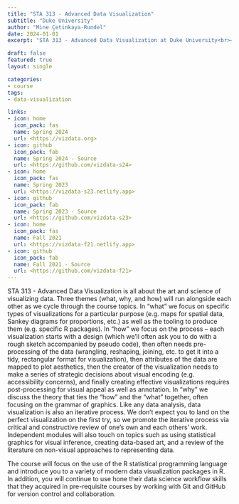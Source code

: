 ```yaml
---
title: "STA 313 - Advanced Data Visualization"
subtitle: "Duke University"
author: "Mine Çetinkaya-Rundel"
date: 2024-01-01
excerpt: "STA 313 - Advanced Data Visualization at Duke University<br><br>Teaching in Spring 2024"

draft: false
featured: true
layout: single

categories:
- course
tags:
- data-visualization

links:
- icon: home
  icon_pack: fas
  name: Spring 2024
  url: <https://vizdata.org>
- icon: github
  icon_pack: fab
  name: Spring 2024 - Source
  url: <https://github.com/vizdata-s24>
- icon: home
  icon_pack: fas
  name: Spring 2023
  url: <https://vizdata-s23.netlify.app>
- icon: github
  icon_pack: fab
  name: Spring 2023 - Source
  url: <https://github.com/vizdata-s23>
- icon: home
  icon_pack: fas
  name: Fall 2021
  url: <https://vizdata-f21.netlify.app>
- icon: github
  icon_pack: fab
  name: Fall 2021 - Source
  url: <https://github.com/vizdata-f21>
---
```


STA 313 - Advanced Data Visualization is all about the art and science of visualizing data. Three themes (what, why, and how) will run alongside each other as we cycle through the course topics. In “what” we focus on specific types of visualizations for a particular purpose (e.g. maps for spatial data, Sankey diagrams for proportions, etc.) as well as the tooling to produce them (e.g. specific R packages). In “how” we focus on the process – each visualization starts with a design (which we’ll often ask you to do with a rough sketch accompanied by pseudo code), then often needs pre-processing of the data (wrangling, reshaping, joining, etc. to get it into a tidy, rectangular format for visualization), then attributes of the data are mapped to plot aesthetics, then the creator of the visualization needs to make a series of strategic decisions about visual encoding (e.g. accessibility concerns), and finally creating effective visualizations requires post-processing for visual appeal as well as annotation. In “why” we discuss the theory that ties the “how” and the “what” together, often focusing on the grammar of graphics. Like any data analysis, data visualization is also an iterative process. We don’t expect you to land on the perfect visualization on the first try, so we promote the iterative process via critical and constructive review of one’s own and each others’ work. Independent modules will also touch on topics such as using statistical graphics for visual inference, creating data-based art, and a review of the literature on non-visual approaches to representing data.

The course will focus on the use of the R statistical programming language and introduce you to a variety of modern data visualization packages in R. In addition, you will continue to use hone their data science workflow skills that they acquired in pre-requisite courses by working with Git and GitHub for version control and collaboration.
